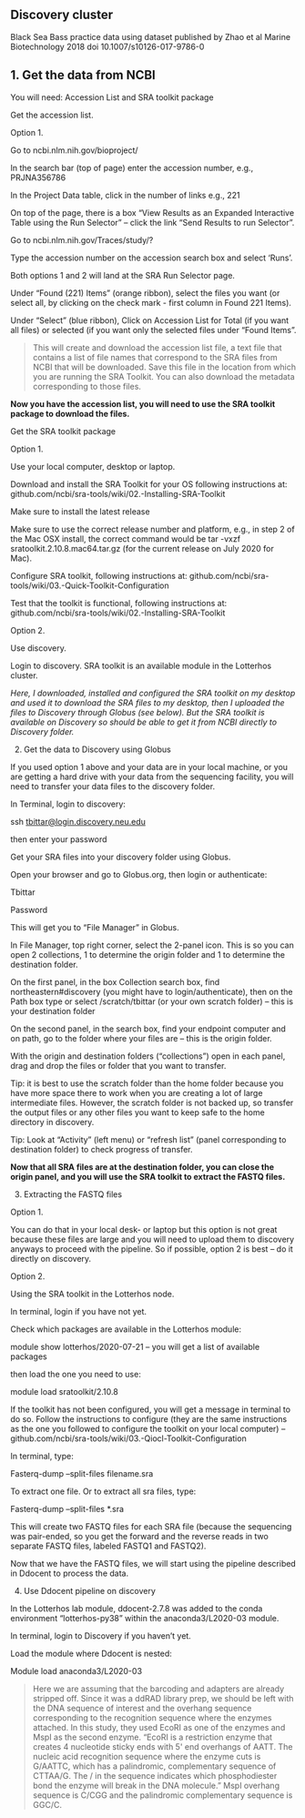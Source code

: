 ## Discovery cluster 

Black Sea Bass practice data using dataset published by Zhao et al Marine Biotechnology 2018 doi 10.1007/s10126-017-9786-0

## 1. Get the data from NCBI

You will need: Accession List and SRA toolkit package

Get the accession list.

Option 1.

Go to ncbi.nlm.nih.gov/bioproject/

In the search bar (top of page) enter the accession number, e.g., PRJNA356786

In the Project Data table, click in the number of links e.g., 221

On top of the page, there is a box “View Results as an Expanded Interactive Table using the Run Selector” – click the link “Send Results to run Selector”.

Go to ncbi.nlm.nih.gov/Traces/study/?

Type the accession number on the accession search box and select ‘Runs’.

Both options 1 and 2 will land at the SRA Run Selector page. 

Under “Found (221) Items” (orange ribbon), select the files you want (or select all, by clicking on the check mark - first column in Found 221 Items).

Under “Select” (blue ribbon), Click on Accession List for Total (if you want all files) or selected (if you want only the selected files under “Found Items”. 

> This will create and download the accession list file, a text file that contains a list of file names that correspond to the SRA files from NCBI that will be downloaded. Save this file in the location from which you are running the SRA Toolkit. You can also download the metadata corresponding to those files.

**Now you have the accession list, you will need to use the SRA toolkit package to download the files.**

Get the SRA toolkit package

Option 1.

Use your local computer, desktop or laptop.

Download and install the SRA Toolkit for your OS following instructions at: github.com/ncbi/sra-tools/wiki/02.-Installing-SRA-Toolkit

Make sure to install the latest release

Make sure to use the correct release number and platform, e.g., in step 2 of the Mac OSX install, the correct command would be tar -vxzf sratoolkit.2.10.8.mac64.tar.gz (for the current release on July 2020 for Mac).

Configure SRA toolkit, following instructions at: github.com/ncbi/sra-tools/wiki/03.-Quick-Toolkit-Configuration

Test that the toolkit is functional, following instructions at: github.com/ncbi/sra-tools/wiki/02.-Installing-SRA-Toolkit

Option 2.

Use discovery.

Login to discovery. SRA toolkit is an available module in the Lotterhos cluster.

*Here, I downloaded, installed and configured the SRA toolkit on my desktop and used it to download the SRA files to my desktop, then I uploaded the files to Discovery through Globus (see below). But the  SRA toolkit is available on Discovery so should be able to get it from NCBI directly to Discovery folder.*

2. Get the data to Discovery using Globus

If you used option 1 above and your data are in your local machine, or you are getting a hard drive with your data from the sequencing facility, you will need to transfer your data files to the discovery folder.

In Terminal, login to discovery:

ssh tbittar@login.discovery.neu.edu 

then enter your password

Get your SRA files into your discovery folder using Globus.

Open your browser and go to Globus.org, then login or authenticate:

Tbittar

Password

This will get you to “File Manager” in Globus. 

In File Manager, top right corner, select the 2-panel icon. This is so you can open 2 collections, 1 to determine the origin folder and 1 to determine the destination folder.

On the first panel, in the box Collection search box, find northeastern#discovery (you might have to login/authenticate), then on the Path box type or select /scratch/tbittar (or your own scratch folder) – this is your destination folder

On the second panel, in the search box, find your endpoint computer and on path, go to the folder where your files are – this is the origin folder.

With the origin and destination folders (“collections”) open in each panel, drag and drop the files or folder that you want to transfer.

Tip: it is best to use the scratch folder than the home folder because you have more space there to work when you are creating a lot of large intermediate files. However, the scratch folder is not backed up, so transfer the output files or any other files you want to keep safe to the home directory in discovery.

Tip: Look at “Activity” (left menu) or “refresh list” (panel corresponding to destination folder) to check progress of transfer.

**Now that all SRA files are at the destination folder, you can close the origin panel, and you will use the SRA toolkit to extract the FASTQ files.**

3. Extracting the FASTQ files

Option 1. 

You can do that in your local desk- or laptop but this option is not great because these files are large and you will need to upload them to discovery anyways to proceed with the pipeline. So if possible, option 2 is best – do it directly on discovery.

Option 2.

Using the SRA toolkit in the Lotterhos node.

In terminal, login if you have not yet. 

Check which packages are available in the Lotterhos module: 

module show lotterhos/2020-07-21 – you will get a list of available packages

then load the one you need to use:

module load sratoolkit/2.10.8

If the toolkit has not been configured, you will get a message in terminal to do so. Follow the instructions to configure (they are the same instructions as the one you followed to configure the toolkit on your local computer) – github.com/ncbi/sra-tools/wiki/03.-Qiocl-Toolkit-Configuration

In terminal, type: 

Fasterq-dump –split-files filename.sra

To extract one file. Or to extract all sra files, type:

Fasterq-dump –split-files \*.sra

This will create two FASTQ files for each SRA file (because the sequencing was pair-ended, so you get the forward and the reverse reads in two separate FASTQ files, labeled FASTQ1 and FASTQ2).

Now that we have the FASTQ files, we will start using the pipeline described in Ddocent to process the data.

4. Use Ddocent pipeline on discovery

In the Lotterhos lab module, ddocent-2.7.8 was added to the conda environment “lotterhos-py38” within the anaconda3/L2020-03 module.

In terminal, login to Discovery if you haven’t yet.

Load the module where Ddocent is nested:

Module load anaconda3/L2020-03

> Here we are assuming that the barcoding and adapters are already stripped off. Since it was a ddRAD library prep, we should be left with the DNA sequence of interest and the overhang sequence corresponding to the recognition sequence where the enzymes attached. In this study, they used EcoRI as one of the enzymes and MspI as the second enzyme. “EcoRI is a restriction enzyme that creates 4 nucleotide sticky ends with 5' end overhangs of AATT. The nucleic acid recognition sequence where the enzyme cuts is G/AATTC, which has a palindromic, complementary sequence of CTTAA/G. The / in the sequence indicates which phosphodiester bond the enzyme will break in the DNA molecule.” MspI overhang sequence is C/CGG and the palindromic complementary sequence is GGC/C.
